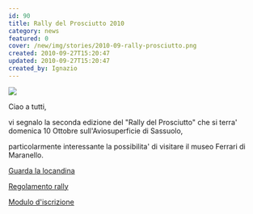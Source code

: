 ```yaml
---
id: 90
title: Rally del Prosciutto 2010
category: news
featured: 0
cover: /new/img/stories/2010-09-rally-prosciutto.png
created: 2010-09-27T15:20:47
updated: 2010-09-27T15:20:47
created_by: Ignazio
---
```


<img class="float-start mr-3 w-[300px]" src="/new/img/stories/2010-09-rally-prosciutto.png"/>

Ciao a tutti,

vi segnalo la seconda edizione del "Rally del Prosciutto" che si terra' domenica 10 Ottobre sull'Aviosuperficie di Sassuolo,

particolarmente interessante la possibilita' di visitare il museo Ferrari di Maranello.

<a href="http://www.aeroclubsassuolo.it/aeroclub_sassuolo_high.pdf" target="_blank">Guarda la locandina</a>

<a href="http://www.aeroclubsassuolo.it/Regolamento_secondo_Rally_del_Prosciutto.pdf" target="_blank">Regolamento rally</a>

<a href="http://www.aeroclubsassuolo.it/Iscrizione_Secondo_Rally_Prosciutto.pdf" target="_blank">Modulo d'iscrizione</a>
